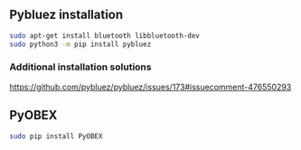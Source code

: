 ## Pybluez installation

```bash
sudo apt-get install bluetooth libbluetooth-dev
sudo python3 -m pip install pybluez
```

### Additional installation solutions

https://github.com/pybluez/pybluez/issues/173#issuecomment-476550293

## PyOBEX

```bash
sudo pip install PyOBEX
```

